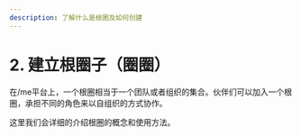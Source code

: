 ```yaml
---
description: 了解什么是根圈及如何创建
---
```


# 2. 建立根圈子（圈圈）

在/me平台上，一个根圈相当于一个团队或者组织的集合。伙伴们可以加入一个根圈，承担不同的角色来以自组织的方式协作。

这里我们会详细的介绍根圈的概念和使用方法。

